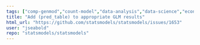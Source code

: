 ```yaml
---
tags: ["comp-genmod","count-model","data-analysis","data-science","econometrics","forecasting","generalized-linear-models","hypothesis-testing","prediction","python","regression-models","robust-estimation","statistics","timeseries-analysis","type-enh","wishlist"]
title: "Add (pred_table) to appropriate GLM results"
html_url: "https://github.com/statsmodels/statsmodels/issues/1653"
user: "jseabold"
repo: "statsmodels/statsmodels"
---
```


